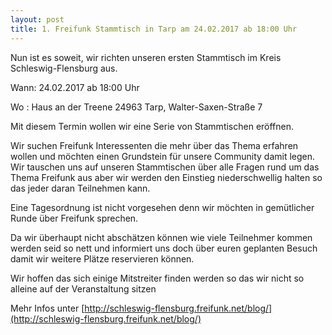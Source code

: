 ```yaml
---
layout: post
title: 1. Freifunk Stammtisch in Tarp am 24.02.2017 ab 18:00 Uhr
---
```

Nun ist es soweit, wir richten unseren ersten Stammtisch im Kreis Schleswig-Flensburg aus.

Wann: 24.02.2017 ab 18:00 Uhr

Wo : Haus an der Treene 24963 Tarp, Walter-Saxen-Straße 7

Mit diesem Termin wollen wir eine Serie von Stammtischen eröffnen.

Wir suchen Freifunk Interessenten die mehr über das Thema erfahren wollen und möchten einen Grundstein für unsere Community damit legen.
Wir tauschen uns auf unseren Stammtischen über alle Fragen rund um das Thema Freifunk aus aber wir werden den Einstieg niederschwellig halten so das jeder daran Teilnehmen kann.

Eine Tagesordnung ist nicht vorgesehen denn wir möchten in gemütlicher Runde über Freifunk sprechen.

Da wir überhaupt nicht abschätzen können wie viele Teilnehmer kommen werden seid so nett und informiert uns doch über euren geplanten Besuch damit wir weitere Plätze reservieren können.

Wir hoffen das sich einige Mitstreiter finden werden so das wir nicht so alleine auf der Veranstaltung sitzen

Mehr Infos unter [http://schleswig-flensburg.freifunk.net/blog/](http://schleswig-flensburg.freifunk.net/blog/)
